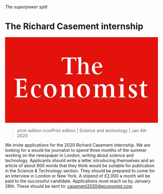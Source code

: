###### The superpower split

# The Richard Casement internship 

![image](images/20180224_WOP001_10.jpg) 

> print-edition iconPrint edition | Science and technology | Jan 4th 2020 

We invite applications for the 2020 Richard Casement internship. We are looking for a would-be journalist to spend three months of the summer working on the newspaper in London, writing about science and technology. Applicants should write a letter introducing themselves and an article of about 600 words that they think would be suitable for publication in the Science & Technology section. They should be prepared to come for an interview in London or New York. A stipend of £2,000 a month will be paid to the successful candidate. Applications must reach us by January 26th. These should be sent to: casement2020@economist.com 

